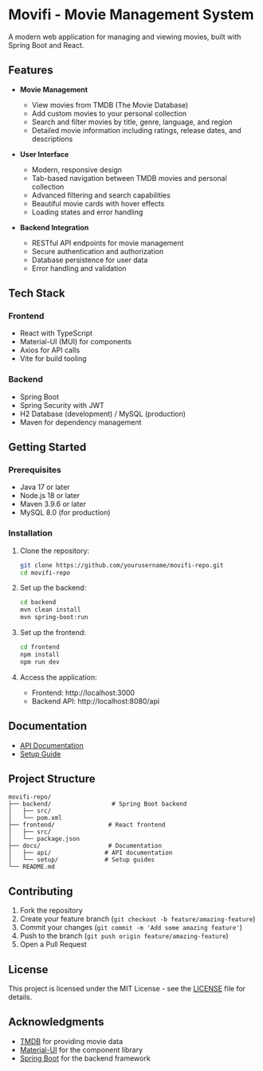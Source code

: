 # Movifi - Movie Management System

A modern web application for managing and viewing movies, built with Spring Boot and React.

## Features

- **Movie Management**
  - View movies from TMDB (The Movie Database)
  - Add custom movies to your personal collection
  - Search and filter movies by title, genre, language, and region
  - Detailed movie information including ratings, release dates, and descriptions

- **User Interface**
  - Modern, responsive design
  - Tab-based navigation between TMDB movies and personal collection
  - Advanced filtering and search capabilities
  - Beautiful movie cards with hover effects
  - Loading states and error handling

- **Backend Integration**
  - RESTful API endpoints for movie management
  - Secure authentication and authorization
  - Database persistence for user data
  - Error handling and validation

## Tech Stack

### Frontend
- React with TypeScript
- Material-UI (MUI) for components
- Axios for API calls
- Vite for build tooling

### Backend
- Spring Boot
- Spring Security with JWT
- H2 Database (development) / MySQL (production)
- Maven for dependency management

## Getting Started

### Prerequisites
- Java 17 or later
- Node.js 18 or later
- Maven 3.9.6 or later
- MySQL 8.0 (for production)

### Installation

1. Clone the repository:
   ```bash
   git clone https://github.com/yourusername/movifi-repo.git
   cd movifi-repo
   ```

2. Set up the backend:
   ```bash
   cd backend
   mvn clean install
   mvn spring-boot:run
   ```

3. Set up the frontend:
   ```bash
   cd frontend
   npm install
   npm run dev
   ```

4. Access the application:
   - Frontend: http://localhost:3000
   - Backend API: http://localhost:8080/api

## Documentation

- [API Documentation](docs/api/README.md)
- [Setup Guide](docs/setup/README.md)

## Project Structure

```
movifi-repo/
├── backend/                 # Spring Boot backend
│   ├── src/
│   └── pom.xml
├── frontend/               # React frontend
│   ├── src/
│   └── package.json
├── docs/                   # Documentation
│   ├── api/               # API documentation
│   └── setup/             # Setup guides
└── README.md
```

## Contributing

1. Fork the repository
2. Create your feature branch (`git checkout -b feature/amazing-feature`)
3. Commit your changes (`git commit -m 'Add some amazing feature'`)
4. Push to the branch (`git push origin feature/amazing-feature`)
5. Open a Pull Request

## License

This project is licensed under the MIT License - see the [LICENSE](LICENSE) file for details.

## Acknowledgments

- [TMDB](https://www.themoviedb.org/) for providing movie data
- [Material-UI](https://mui.com/) for the component library
- [Spring Boot](https://spring.io/projects/spring-boot) for the backend framework
